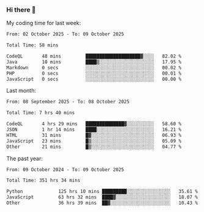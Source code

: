 ### Hi there 👋

My coding time for last week:

<!--START_SECTION:week-->

```txt
From: 02 October 2025 - To: 09 October 2025

Total Time: 58 mins

CodeQL       48 mins         ████████████████████▓░░░░   82.02 %
Java         10 mins         ████▒░░░░░░░░░░░░░░░░░░░░   17.95 %
Markdown     0 secs          ░░░░░░░░░░░░░░░░░░░░░░░░░   00.02 %
PHP          0 secs          ░░░░░░░░░░░░░░░░░░░░░░░░░   00.01 %
JavaScript   0 secs          ░░░░░░░░░░░░░░░░░░░░░░░░░   00.00 %
```

<!--END_SECTION:week-->

Last month:

<!--START_SECTION:month-->

```txt
From: 08 September 2025 - To: 08 October 2025

Total Time: 7 hrs 40 mins

CodeQL       4 hrs 29 mins   ██████████████▓░░░░░░░░░░   58.60 %
JSON         1 hr 14 mins    ████░░░░░░░░░░░░░░░░░░░░░   16.21 %
HTML         31 mins         █▓░░░░░░░░░░░░░░░░░░░░░░░   06.93 %
JavaScript   23 mins         █▒░░░░░░░░░░░░░░░░░░░░░░░   05.09 %
Other        21 mins         █▒░░░░░░░░░░░░░░░░░░░░░░░   04.77 %
```

<!--END_SECTION:month-->

The past year:

<!--START_SECTION:year-->

```txt
From: 09 October 2024 - To: 09 October 2025

Total Time: 351 hrs 34 mins

Python             125 hrs 10 mins █████████░░░░░░░░░░░░░░░░   35.61 %
JavaScript         63 hrs 32 mins  ████▓░░░░░░░░░░░░░░░░░░░░   18.07 %
Other              36 hrs 39 mins  ██▓░░░░░░░░░░░░░░░░░░░░░░   10.43 %
```

<!--END_SECTION:year-->
